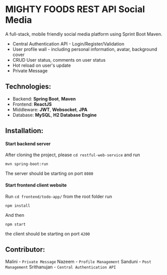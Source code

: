 # MIGHTY FOODS REST API Social Media

A full-stack, mobile friendly social media platform using Sprint Boot Maven. 



- Central Authentication API - Login/Register/Validation
- User profile wall - including personal information, avatar, background cover
- CRUD User status, comments on user status
- Hot reload on user's update
- Private Message


## Technologies:
- Backend: **Spring Boot**, **Maven**
- Frontend: **ReactJS**
- Middleware: **JWT**, **Websocket**, **JPA**
- Database: **MySQL**, **H2 Database Engine**

## Installation:
#### Start backend server

After cloning the project, please `cd restful-web-service` and run
```
mvn spring-boot:run
```
The server should be starting on port `8080`

#### Start frontend client website
Run `cd frontend/todo-app/` from the root folder run
```
npm install
```
And then 
```
npm start
```
the client should be starting on port `4200`


## Contributor:
Malini - `Private Message`
Nazeem - `Profile Management`
Sanduni - `Post Management`
Srithanujan - `Central Authentication API`
